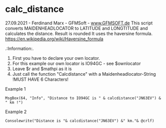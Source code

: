 # calc_distance
27.09.2021 - Ferdinand Marx - GFMSoft - www.GFMSOFT.de
This script converts MAIDENHEADLOCATOR to LATITUDE and LONGTITUDE and calculates the distance.
Result is rounded
It uses the haversine formula.
https://en.wikipedia.org/wiki/Haversine_formula

.:Information:.

1. First you have to declare your own locator.
2. For this example our own locator is IO94GC - see $ownlocator
3. Leave $r and $mathpi as it is
4. Just call the function "Calcdistance" with a Maidenheadlocator-String !MUST HAVE 6 Characters!



Example 1
```
MsgBox(64, "Info", "Distance to IO94GC is " & calcdistance("JN63EV") & " km !")
```

Example 2
```
Consolewrite("Distance is "& calcdistance("JN63EV") &" km."& @crlf)
```

